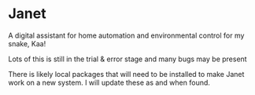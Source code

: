 # Janet

A digital assistant for home automation and environmental control for my snake, Kaa!

Lots of this is still in the trial & error stage and many bugs may be present

There is likely local packages that will need to be installed to make Janet work on a new system. I will update these as and when found.
